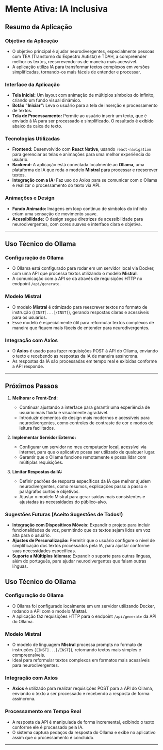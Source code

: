# Mente Ativa: IA Inclusiva

## Resumo da Aplicação

### Objetivo da Aplicação
- O objetivo principal é ajudar neurodivergentes, especialmente pessoas com TEA (Transtorno do Espectro Autista) e TDAH, a compreender melhor os textos, reescrevendo-os de maneira mais acessível.
- A aplicação utiliza IA para transformar textos complexos em versões simplificadas, tornando-os mais fáceis de entender e processar.

### Interface da Aplicação
- **Tela Inicial:** Um layout com animação de múltiplos símbolos do infinito, criando um fundo visual dinâmico.
- **Botão "Iniciar":** Leva o usuário para a tela de inserção e processamento de textos.
- **Tela de Processamento:** Permite ao usuário inserir um texto, que é enviado à IA para ser processado e simplificado. O resultado é exibido abaixo da caixa de texto.

### Tecnologias Utilizadas
- **Frontend:** Desenvolvido com **React Native**, usando `react-navigation` para gerenciar as telas e animações para uma melhor experiência do usuário.
- **Backend:** A aplicação está conectada localmente ao **Ollama**, uma plataforma de IA que roda o modelo **Mistral** para processar e reescrever textos.
- **Integração com a IA:** Faz uso do Axios para se comunicar com o Ollama e realizar o processamento do texto via API.

### Animações e Design
- **Fundo Animado:** Imagens em loop contínuo de símbolos do infinito criam uma sensação de movimento suave.
- **Acessibilidade:** O design segue diretrizes de acessibilidade para neurodivergentes, com cores suaves e interface clara e objetiva.

---

## Uso Técnico do Ollama

### Configuração do Ollama
- O Ollama está configurado para rodar em um servidor local via Docker, com uma API que processa textos utilizando o modelo **Mistral**.
- A comunicação com a API se dá através de requisições HTTP no endpoint `/api/generate`.

### Modelo Mistral
- O modelo **Mistral** é otimizado para reescrever textos no formato de instrução (`[INST]...[/INST]`), gerando respostas claras e acessíveis para os usuários.
- Esse modelo é especialmente útil para reformular textos complexos de maneira que fiquem mais fáceis de entender para neurodivergentes.

### Integração com Axios
- O **Axios** é usado para fazer requisições POST à API do Ollama, enviando o texto e recebendo as respostas da IA de maneira assíncrona.
- As respostas da IA são processadas em tempo real e exibidas conforme a API responde.

---

## Próximos Passos

1. **Melhorar o Front-End:**
   - Continuar ajustando a interface para garantir uma experiência de usuário mais fluida e visualmente agradável.
   - Introduzir elementos de design mais modernos e acessíveis para neurodivergentes, como controles de contraste de cor e modos de leitura facilitados.

2. **Implementar Servidor Externo:**
   - Configurar um servidor no meu computador local, acessível via internet, para que o aplicativo possa ser utilizado de qualquer lugar.
   - Garantir que o Ollama funcione remotamente e possa lidar com múltiplas requisições.

3. **Limitar Respostas da IA:**
   - Definir padrões de resposta específicos da IA que melhor ajudem neurodivergentes, como resumos, explicações passo a passo e parágrafos curtos e objetivos.
   - Ajustar o modelo Mistral para gerar saídas mais consistentes e ajustadas às necessidades do público-alvo.

### Sugestões Futuras (Aceito Sugestões de Todos!)
- **Integração com Dispositivos Móveis:** Expandir o projeto para incluir funcionalidades de voz, permitindo que os textos sejam lidos em voz alta para o usuário.
- **Ajustes de Personalização:** Permitir que o usuário configure o nível de simplificação dos textos processados pela IA, para ajustar conforme suas necessidades específicas.
- **Suporte a Múltiplos Idiomas:** Expandir o suporte para outras línguas, além do português, para ajudar neurodivergentes que falam outras línguas.

## Uso Técnico do Ollama

### Configuração do Ollama
- O Ollama foi configurado localmente em um servidor utilizando Docker, rodando a API com o modelo **Mistral**.
- A aplicação faz requisições HTTP para o endpoint `/api/generate` da API do Ollama.

### Modelo Mistral
- O modelo de linguagem **Mistral** processa prompts no formato de instruções (`[INST]...[/INST]`), retornando textos mais simples e compreensíveis.
- Ideal para reformular textos complexos em formatos mais acessíveis para neurodivergentes.

### Integração com Axios
- **Axios** é utilizado para realizar requisições POST para a API do Ollama, enviando o texto a ser processado e recebendo a resposta de forma assíncrona.

### Processamento em Tempo Real
- A resposta da API é manipulada de forma incremental, exibindo o texto conforme ele é processado pela IA.
- O sistema captura pedaços da resposta do Ollama e exibe no aplicativo assim que o processamento é concluído.

---
